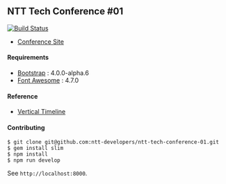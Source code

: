 ## NTT Tech Conference #01

[![Build Status](https://travis-ci.org/ntt-developers/ntt-tech-conference-01.svg?branch=master)](https://travis-ci.org/ntt-developers/ntt-tech-conference-01)

 - [Conference Site](https://ntt-developers.github.io/ntt-tech-conference-01/)

#### Requirements

  - [Bootstrap](http://v4-alpha.getbootstrap.com/) : 4.0.0-alpha.6
  - [Font Awesome](http://fontawesome.io/) : 4.7.0

#### Reference

  - [Vertical Timeline](http://tympanus.net/codrops/2013/05/02/vertical-timeline/)

#### Contributing

    $ git clone git@github.com:ntt-developers/ntt-tech-conference-01.git
    $ gem install slim
    $ npm install
    $ npm run develop

See `http://localhost:8000`.
